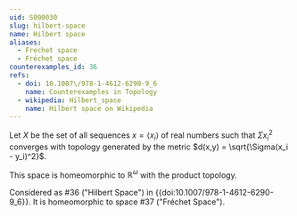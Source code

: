 ```yaml
---
uid: S000030
slug: hilbert-space
name: Hilbert space
aliases:
  - Frechet space
  - Fréchet space
counterexamples_id: 36
refs:
  - doi: 10.1007\/978-1-4612-6290-9_6
    name: Counterexamples in Topology
  - wikipedia: Hilbert_space
    name: Hilbert space on Wikipedia
---
```

Let $X$ be the set of all sequences $x = \langle x_i \rangle$ of real numbers such that $\Sigma x_i^2$ converges with topology generated by the metric $d(x,y) = \sqrt{\Sigma(x_i - y_i)^2}$.

This space is homeomorphic to $\mathbb{R}^\omega$ with the product topology.

Considered as #36 ("Hilbert Space")
in {{doi:10.1007\/978-1-4612-6290-9_6}}.
It is homeomorphic to space #37 ("Fréchet Space").
